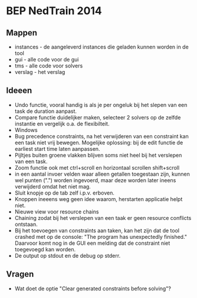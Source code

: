 # BEP NedTrain 2014
## Mappen
 - instances - de aangeleverd instances die geladen kunnen worden in de tool
 - gui - alle code voor de gui
 - tms - alle code voor solvers
 - verslag - het verslag
## Ideeen
 - Undo functie, vooral handig is als je per ongeluk bij het slepen van een task de 
duration aanpast.
 - Compare functie duidelijker maken, selecteer 2 solvers op de zelfde instantie en vergelijk o.a. de flexibilteit.
 - Windows
 - Bug precedence constraints, na het verwijderen van een constraint kan een task niet vrij bewegen. Mogelijke oplossing: bij de edit functie de earliest start time laten aanpassen. 
 - Pijltjes buiten groene vlakken blijven soms niet heel bij het verslepen van een task. 
 - Zoom functie ook met ctrl+scroll en horizontaal scrollen shift+scroll
 - in een aantal invoer velden waar alleen getallen toegestaan zijn, kunnen wel punten (".") worden ingevoerd, maar deze worden later ineens verwijderd omdat het niet mag. 
 - Sluit knopje op de tab zelf i.p.v. erboven. 
 - Knoppen ineeens weg geen idee waarom, herstarten applicatie helpt niet.
 - Nieuwe view voor resource chains
 - Chaining zodat bij het verslepen van een taak er geen resource conflicts ontstaan. 
 - Bij het toevoegen van constraints aan taken, kan het zijn dat de tool crashed met op de console: "The program has unexpectedly finished." Daarvoor komt nog in de GUI een melding dat de constraint niet toegevoegd kan worden. 
 - De output op stdout en de debug op stderr.
## Vragen
 - Wat doet de optie "Clear generated constraints before solving"?

